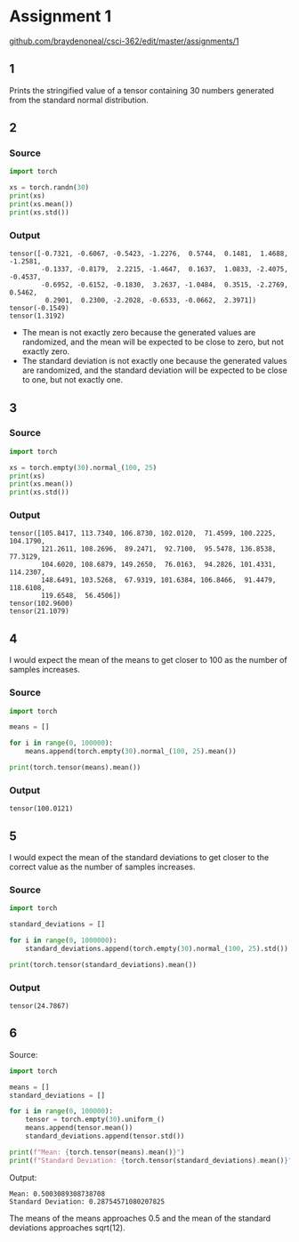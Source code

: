 <a id="top"></a>

# Assignment 1

[github.com/braydenoneal/csci-362/edit/master/assignments/1](https://github.com/braydenoneal/csci-362/edit/master/assignments/1#top)

## 1

Prints the stringified value of a tensor containing 30 numbers generated from the standard normal distribution.

## 2

### Source

```python
import torch

xs = torch.randn(30)
print(xs)
print(xs.mean())
print(xs.std())
```

### Output

```
tensor([-0.7321, -0.6067, -0.5423, -1.2276,  0.5744,  0.1481,  1.4688, -1.2581,
        -0.1337, -0.8179,  2.2215, -1.4647,  0.1637,  1.0833, -2.4075, -0.4537,
        -0.6952, -0.6152, -0.1830,  3.2637, -1.0484,  0.3515, -2.2769,  0.5462,
         0.2901,  0.2300, -2.2028, -0.6533, -0.0662,  2.3971])
tensor(-0.1549)
tensor(1.3192)
```

* The mean is not exactly zero because the generated values are randomized, and the mean will be expected to be close to zero, but not exactly zero.
* The standard deviation is not exactly one because the generated values are randomized, and the standard deviation will be expected to be close to one, but not exactly one.

## 3

### Source

```python
import torch

xs = torch.empty(30).normal_(100, 25)
print(xs)
print(xs.mean())
print(xs.std())
```

### Output

```
tensor([105.8417, 113.7340, 106.8730, 102.0120,  71.4599, 100.2225, 104.1790,
        121.2611, 108.2696,  89.2471,  92.7100,  95.5478, 136.8538,  77.3129,
        104.6020, 108.6879, 149.2650,  76.0163,  94.2826, 101.4331, 114.2307,
        148.6491, 103.5268,  67.9319, 101.6384, 106.8466,  91.4479, 118.6108,
        119.6548,  56.4506])
tensor(102.9600)
tensor(21.1079)
```

## 4

I would expect the mean of the means to get closer to 100 as the number of samples increases.

### Source

```python
import torch

means = []

for i in range(0, 100000):
    means.append(torch.empty(30).normal_(100, 25).mean())

print(torch.tensor(means).mean())
```

### Output

```
tensor(100.0121)
```

## 5

I would expect the mean of the standard deviations to get closer to the correct value as the number of samples increases.

### Source

```python
import torch

standard_deviations = []

for i in range(0, 1000000):
    standard_deviations.append(torch.empty(30).normal_(100, 25).std())

print(torch.tensor(standard_deviations).mean())
```

### Output

```
tensor(24.7867)
```

## 6

Source:

```python
import torch

means = []
standard_deviations = []

for i in range(0, 100000):
    tensor = torch.empty(30).uniform_()
    means.append(tensor.mean())
    standard_deviations.append(tensor.std())

print(f"Mean: {torch.tensor(means).mean()}")
print(f"Standard Deviation: {torch.tensor(standard_deviations).mean()}")
```

Output:
```
Mean: 0.5003089308738708
Standard Deviation: 0.28754571080207825
```

The means of the means approaches 0.5 and the mean of the standard deviations approaches sqrt(12).
